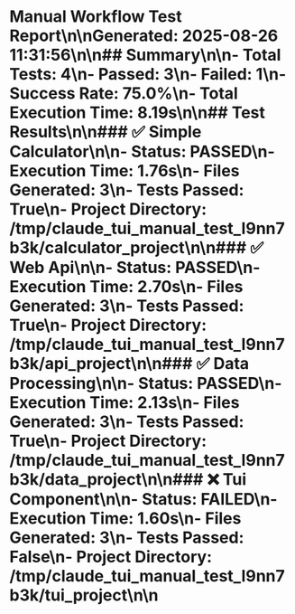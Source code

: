 # Manual Workflow Test Report\n\n**Generated:** 2025-08-26 11:31:56\n\n## Summary\n\n- **Total Tests:** 4\n- **Passed:** 3\n- **Failed:** 1\n- **Success Rate:** 75.0%\n- **Total Execution Time:** 8.19s\n\n## Test Results\n\n### ✅ Simple Calculator\n\n- **Status:** PASSED\n- **Execution Time:** 1.76s\n- **Files Generated:** 3\n- **Tests Passed:** True\n- **Project Directory:** /tmp/claude_tui_manual_test_l9nn7b3k/calculator_project\n\n### ✅ Web Api\n\n- **Status:** PASSED\n- **Execution Time:** 2.70s\n- **Files Generated:** 3\n- **Tests Passed:** True\n- **Project Directory:** /tmp/claude_tui_manual_test_l9nn7b3k/api_project\n\n### ✅ Data Processing\n\n- **Status:** PASSED\n- **Execution Time:** 2.13s\n- **Files Generated:** 3\n- **Tests Passed:** True\n- **Project Directory:** /tmp/claude_tui_manual_test_l9nn7b3k/data_project\n\n### ❌ Tui Component\n\n- **Status:** FAILED\n- **Execution Time:** 1.60s\n- **Files Generated:** 3\n- **Tests Passed:** False\n- **Project Directory:** /tmp/claude_tui_manual_test_l9nn7b3k/tui_project\n\n
